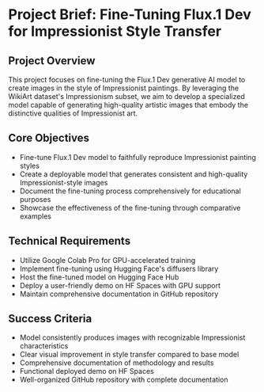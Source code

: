 # Project Brief: Fine-Tuning Flux.1 Dev for Impressionist Style Transfer

## Project Overview
This project focuses on fine-tuning the Flux.1 Dev generative AI model to create images in the style of Impressionist paintings. By leveraging the WikiArt dataset's Impressionism subset, we aim to develop a specialized model capable of generating high-quality artistic images that embody the distinctive qualities of Impressionist art.

## Core Objectives
- Fine-tune Flux.1 Dev model to faithfully reproduce Impressionist painting styles
- Create a deployable model that generates consistent and high-quality Impressionist-style images
- Document the fine-tuning process comprehensively for educational purposes
- Showcase the effectiveness of the fine-tuning through comparative examples

## Technical Requirements
- Utilize Google Colab Pro for GPU-accelerated training
- Implement fine-tuning using Hugging Face's diffusers library
- Host the fine-tuned model on Hugging Face Hub
- Deploy a user-friendly demo on HF Spaces with GPU support
- Maintain comprehensive documentation in GitHub repository

## Success Criteria
- Model consistently produces images with recognizable Impressionist characteristics
- Clear visual improvement in style transfer compared to base model
- Comprehensive documentation of methodology and results
- Functional deployed demo on HF Spaces
- Well-organized GitHub repository with complete documentation 
